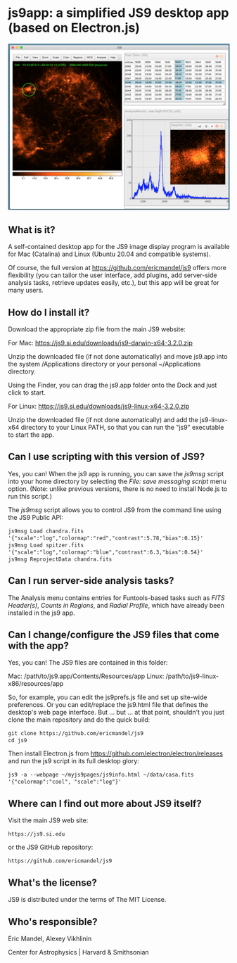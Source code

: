 js9app: a simplified JS9 desktop app (based on Electron.js)
=============================================================

![JS9](images/js9AppReadme.png)

What is it?
-----------

A self-contained desktop app for the JS9 image display program is available
for Mac (Catalina) and Linux (Ubuntu 20.04 and compatible systems).

Of course, the full version at https://github.com/ericmandel/js9
offers more flexibility (you can tailor the user interface, add plugins,
add server-side analysis tasks, retrieve updates easily, etc.), but
this app will be great for many users.

How do I install it?
--------------------

Download the appropriate zip file from the main JS9 website:

For Mac: https://js9.si.edu/downloads/js9-darwin-x64-3.2.0.zip

Unzip the downloaded file (if not done automatically) and move js9.app into
the system /Applications directory or your personal ~/Applications directory.

Using the Finder, you can drag the js9.app folder onto the Dock and just click
to start.

For Linux: https://js9.si.edu/downloads/js9-linux-x64-3.2.0.zip

Unzip the downloaded file (if not done automatically) and add
the js9-linux-x64 directory to your Linux PATH, so that you can run
the "js9" executable to start the app.


Can I use scripting with this version of JS9?
---------------------------------------------

Yes, you can! When the js9 app is running, you can save the *js9msg*
script into your home directory by selecting the *File: save messaging
script* menu option. (Note: unlike previous versions, there is no need
to install Node.js to run this script.)

The *js9msg* script allows you to control JS9 from the command line using
the JS9 Public API:

    js9msg Load chandra.fits '{"scale":"log","colormap":"red","contrast":5.78,"bias":0.15}'
    js9msg Load spitzer.fits '{"scale":"log","colormap":"blue","contrast":6.3,"bias":0.54}'
    js9msg ReprojectData chandra.fits

Can I run server-side analysis tasks?
-------------------------------------

The Analysis menu contains entries for Funtools-based tasks such as
*FITS Header(s)*, *Counts in Regions*, and *Radial Profile*, which
have already been installed in the js9 app.

Can I change/configure the JS9 files that come with the app?
------------------------------------------------------------

Yes, you can! The JS9 files are contained in this folder:

Mac:    /path/to/js9.app/Contents/Resources/app
Linux:  /path/to/js9-linux-x86/resources/app

So, for example, you can edit the js9prefs.js file and set up
site-wide preferences. Or you can edit/replace the js9.html file that
defines the desktop's web page interface. But ... but ... at that
point, shouldn't you just clone the main repository and do the quick build:

    git clone https://github.com/ericmandel/js9
    cd js9

Then install Electron.js from https://github.com/electron/electron/releases
and run the js9 script in its full desktop glory:

    js9 -a --webpage ~/myjs9pages/js9info.html ~/data/casa.fits '{"colormap":"cool", "scale":"log"}'

Where can I find out more about JS9 itself?
-------------------------------------------

Visit the main JS9 web site:

    https://js9.si.edu

or the JS9 GitHub repository:

    https://github.com/ericmandel/js9

What's the license?
-------------------

JS9 is distributed under the terms of The MIT License.

Who's responsible?
------------------

Eric Mandel, Alexey Vikhlinin

Center for Astrophysics | Harvard & Smithsonian
